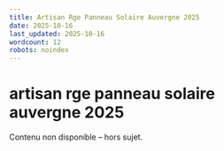 ```yaml
---
title: Artisan Rge Panneau Solaire Auvergne 2025
date: 2025-10-16
last_updated: 2025-10-16
wordcount: 12
robots: noindex
---
```


# artisan rge panneau solaire auvergne 2025

Contenu non disponible – hors sujet.